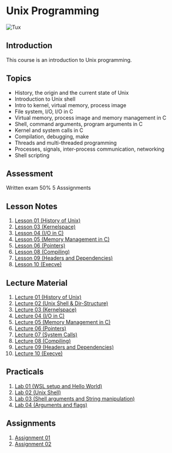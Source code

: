 # Unix Programming

![Tux](https://upload.wikimedia.org/wikipedia/commons/thumb/a/af/Tux.png/220px-Tux.png)

## Introduction

This course is an introduction to Unix programming.

## Topics

* History, the origin and the current state of Unix
* Introduction to Unix shell
* Intro to kernel, virtual memory, process image
* File system, I/O, I/O in C
* Virtual memory, process image and memory management in C
* Shell, command arguments, program arguments in C
* Kernel and system calls in C
* Compilation, debugging, make
* Threads and multi-threaded programming
* Processes, signals, inter-process communication, networking
* Shell scripting

## Assessment

Written exam 50%
5 Asssignments

## Lesson Notes

1. [Lesson 01 (History of Unix)](lesson_notes/Lesson_1.md)
2. [Lesson 03 (Kernelspace)](lesson_notes/Lesson_3.md)
3. [Lesson 04 (I/O in C)](lesson_notes/Lesson_4.md)
4. [Lesson 05 (Memory Management in C)](lesson_notes/Lesson_5.md)
5. [Lesson 06 (Pointers)](lesson_notes/Lesson_6.md)
6. [Lesson 08 (Compiling)](lesson_notes/Lesson_8.md)
7. [Lesson 09 (Headers and Dependencies)](lesson_notes/Lesson_9.md)
8. [Lesson 10 (Execve)](lesson_notes/Lesson_10.md)


## Lecture Material

1. [Lecture 01 (History of Unix)](/UNIX_Programming/lesson_materials/comp20200-L01.pdf)
2. [Lecture 02 (Unix Shell & Dir-Structure)](/UNIX_Programming/lesson_materials/comp20200-L02.pdf)
3. [Lecture 03 (Kernelspace)](/UNIX_Programming/lesson_materials/comp20200-L03.pdf)
4. [Lecture 04 (I/O in C)](/UNIX_Programming/lesson_materials/comp20200-L04.pdf)
5. [Lecture 05 (Memory Management in C)](/UNIX_Programming/lesson_materials/comp20200-L05.pdf)
6. [Lecture 06 (Pointers)](lesson_materials/comp20200-L06.pdf)
7. [Lecture 07 (System Calls)](/UNIX_Programming/lesson_materials/comp20200-L07.pdf)
8. [Lecture 08 (Compiling)](/UNIX_Programming/lesson_materials/comp20200-L08.pdf)
9. [Lecture 09 (Headers and Dependencies)](/UNIX_Programming/lesson_materials/comp20200-L09.pdf)
10. [Lecture 10 (Execve)](/UNIX_Programming/lesson_materials/comp20200-L10.pdf)

## Practicals

1. [Lab 01 (WSL setup and Hello World)](/UNIX_Programming/practicals/lab_no1/)
2. [Lab 02 (Unix Shell)](/UNIX_Programming/practicals/lab_no2/)
3. [Lab 03 (Shell arguments and String manipulation)](/UNIX_Programming/practicals/lab_no3/)
4. [Lab 04 (Arguments and flags)](/UNIX_Programming/practicals/lab_no4/)

## Assignments

1. [Assignment 01](/UNIX_Programming/assignments/assignment_01/)
2. [Assignment 02](/UNIX_Programming/assignments/assignment_02/)
